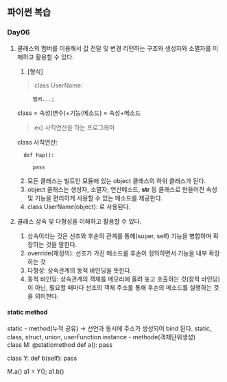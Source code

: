 ## 파이썬 복습
### Day06
1. 클래스의 멤버를 이용해서 값 전달 및 변경 리턴하는 구조와 생성자와 소멸자를 이해하고 활용할 수 있다.
   1. [형식]
   >  class UserName:

            멤버...;

      class = 속성(변수)+기능(메소드) = 속성+메소드

   > ex) 사칙연산을 하는 프로그래머

      class 사칙연산:

         def hap():
         
            pass
   2. 모든 클래스는 빌트인 모듈에 있는 object 클래스의 하위 클래스가 된다.
   3. object 클래스는 생성자, 소멸자, 연산메소드, __str__ 등 클래스로 만들어진 속성 및 기능을 편리하게 사용할 수 있는 메소드를 제공한다.
   4. class UserName(object): 로 사용된다.
   
2. 클래스 상속 및 다형성을 이해하고 활용할 수 있다.
   1. 상속이라는 것은 선조와 후손의 관계를 통해(super, self) 기능을 병합하며 확장하는 것을 말한다.
   2. override(재정의): 선조가 가진 메소드를 후손이 정의하면서 기능을 내부 확장하는 것
   3. 다형성: 상속관계의 동적 바인딩을 뜻한다.
   4. 동적 바인딩: 상속관계의 객체를 메모리에 올려 놓고 호출하는 것(정적 바인딩)이 아닌, 필요할 때마다 선조의 객체 주소를 통해 후손의 메소드를 실행하는 것을 의미한다.


#### static method
static - method(누적 공유) -> 선언과 동시에 주소가 생성되어 bind 된다.
                              static, class, struct, union, userFunction
instance - methode(객체단위생성)                              
class M:
   @staticmethod
   def a():
      pass

class Y:
   def b(self):
      pass

M.a()
a1 = Y(); a1.b()
